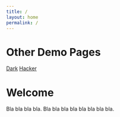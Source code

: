 ```yaml
---
title: /
layout: home
permalink: /
---
```


# Other Demo Pages

[Dark](https://b2a3e8.github.io/jekyll-theme-console-demo-dark/)
[Hacker](https://b2a3e8.github.io/jekyll-theme-console-demo-hacker/)

# Welcome

Bla bla bla bla. Bla bla bla bla bla bla bla bla.

 
 
